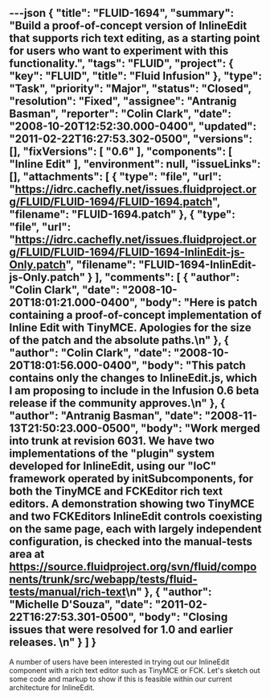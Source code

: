 ---json
{
  "title": "FLUID-1694",
  "summary": "Build a proof-of-concept version of InlineEdit that supports rich text editing, as a starting point for users who want to experiment with this functionality.",
  "tags": "FLUID",
  "project": {
    "key": "FLUID",
    "title": "Fluid Infusion"
  },
  "type": "Task",
  "priority": "Major",
  "status": "Closed",
  "resolution": "Fixed",
  "assignee": "Antranig Basman",
  "reporter": "Colin Clark",
  "date": "2008-10-20T12:52:30.000-0400",
  "updated": "2011-02-22T16:27:53.302-0500",
  "versions": [],
  "fixVersions": [
    "0.6"
  ],
  "components": [
    "Inline Edit"
  ],
  "environment": null,
  "issueLinks": [],
  "attachments": [
    {
      "type": "file",
      "url": "https://idrc.cachefly.net/issues.fluidproject.org/FLUID/FLUID-1694/FLUID-1694.patch",
      "filename": "FLUID-1694.patch"
    },
    {
      "type": "file",
      "url": "https://idrc.cachefly.net/issues.fluidproject.org/FLUID/FLUID-1694/FLUID-1694-InlinEdit-js-Only.patch",
      "filename": "FLUID-1694-InlinEdit-js-Only.patch"
    }
  ],
  "comments": [
    {
      "author": "Colin Clark",
      "date": "2008-10-20T18:01:21.000-0400",
      "body": "Here is patch containing a proof-of-concept implementation of Inline Edit with TinyMCE. Apologies for the size of the patch and the absolute paths.\n"
    },
    {
      "author": "Colin Clark",
      "date": "2008-10-20T18:01:56.000-0400",
      "body": "This patch contains only the changes to InlineEdit.js, which I am proposing to include in the Infusion 0.6 beta release if the community approves.\n"
    },
    {
      "author": "Antranig Basman",
      "date": "2008-11-13T21:50:23.000-0500",
      "body": "Work merged into trunk at revision 6031. We have two implementations of the \"plugin\" system developed for InlineEdit, using our \"IoC\" framework operated by initSubcomponents, for both the TinyMCE and FCKEditor rich text editors. A demonstration showing two TinyMCE and two FCKEditors InlineEdit controls coexisting on the same page, each with largely independent configuration, is checked into the manual-tests area at <https://source.fluidproject.org/svn/fluid/components/trunk/src/webapp/tests/fluid-tests/manual/rich-text>\n"
    },
    {
      "author": "Michelle D'Souza",
      "date": "2011-02-22T16:27:53.301-0500",
      "body": "Closing issues that were resolved for 1.0 and earlier releases.&#x20;\n"
    }
  ]
}
---
A number of users have been interested in trying out our InlineEdit component with a rich text editor such as TinyMCE or FCK. Let's sketch out some code and markup to show if this is feasible within our current architecture for InlineEdit.

        